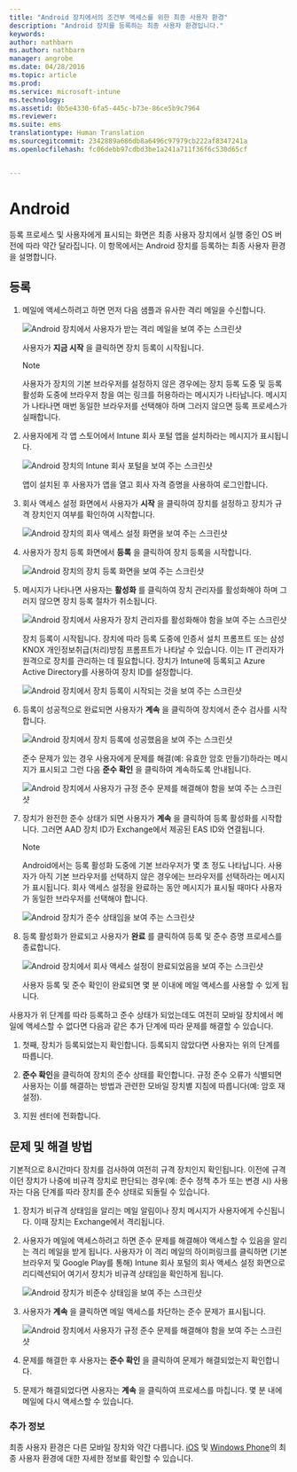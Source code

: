```yaml
---
title: "Android 장치에서의 조건부 액세스를 위한 최종 사용자 환경"
description: "Android 장치를 등록하는 최종 사용자 환경입니다."
keywords: 
author: nathbarn
ms.author: nathbarn
manager: angrobe
ms.date: 04/28/2016
ms.topic: article
ms.prod: 
ms.service: microsoft-intune
ms.technology: 
ms.assetid: 0b5e4330-6fa5-445c-b73e-86ce5b9c7964
ms.reviewer: 
ms.suite: ems
translationtype: Human Translation
ms.sourcegitcommit: 2342889a686db8a6496c97979cb222af8347241a
ms.openlocfilehash: fc06debb97cdbd3be1a241a711f36f6c530d65cf


---
```


# <a name="android"></a>Android

등록 프로세스 및 사용자에게 표시되는 화면은 최종 사용자 장치에서 실행 중인 OS 버전에 따라 약간 달라집니다. 이 항목에서는 Android 장치를 등록하는 최종 사용자 환경을 설명합니다.

## <a name="enrolling"></a>등록

1.  메일에 액세스하려고 하면 먼저 다음 샘플과 유사한 격리 메일을 수신합니다.

    ![Android 장치에서 사용자가 받는 격리 메일을 보여 주는 스크린샷](./media/ProtectEmail/EUX-Android-quarantine-Email.png)

    사용자가 **지금 시작** 을 클릭하면 장치 등록이 시작됩니다.

    > [!NOTE]
    > 사용자가 장치의 기본 브라우저를 설정하지 않은 경우에는 장치 등록 도중 및 등록 활성화 도중에 브라우저 창을 여는 링크를 허용하라는 메시지가 나타납니다. 메시지가 나타나면 매번 동일한 브라우저를 선택해야 하며 그러지 않으면 등록 프로세스가 실패합니다.

2.  사용자에게 각 앱 스토어에서 Intune 회사 포털 앱을 설치하라는 메시지가 표시됩니다.

    ![Android 장치의 Intune 회사 포털을 보여 주는 스크린샷](./media/ProtectEmail/EUX-Android-Portal.png)

    앱이 설치된 후 사용자가 앱을 열고 회사 자격 증명을 사용하여 로그인합니다.

3.  회사 액세스 설정 화면에서 사용자가 **시작** 을 클릭하여 장치를 설정하고 장치가 규격 장치인지 여부를 확인하여 시작합니다.

    ![Android 장치의 회사 액세스 설정 화면을 보여 주는 스크린샷](./media/ProtectEmail/EUX-Android-company-Access-Setup.PNG)

4.  사용자가 장치 등록 화면에서 **등록** 을 클릭하여 장치 등록을 시작합니다.

    ![Android 장치의 장치 등록 화면을 보여 주는 스크린샷](./media/ProtectEmail/EUX-Android-device-Enroll.png)

5.  메시지가 나타나면 사용자는 **활성화** 를 클릭하여 장치 관리자를 활성화해야 하며 그러지 않으면 장치 등록 절차가 취소됩니다.

    ![Android 장치에서 사용자가 장치 관리자를 활성화해야 함을 보여 주는 스크린샷](./media/ProtectEmail/EUX-Android-activate-DeviceAdmin.PNG)

    장치 등록이 시작됩니다. 장치에 따라 등록 도중에 인증서 설치 프롬프트 또는 삼성 KNOX 개인정보취급(처리)방침 프롬프트가 나타날 수 있습니다. 이는 IT 관리자가 원격으로 장치를 관리하는 데 필요합니다. 장치가 Intune에 등록되고 Azure Active Directory를 사용하여 장치 ID를 설정합니다.

    ![Android 장치에서 장치 등록이 시작되는 것을 보여 주는 스크린샷](./media/ProtectEmail/EUX-Android-enrolling-Device.png)

6.  등록이 성공적으로 완료되면 사용자가 **계속** 을 클릭하여 장치에서 준수 검사를 시작합니다.

    ![Android 장치에서 장치 등록에 성공했음을 보여 주는 스크린샷](./media/ProtectEmail/EUX-Android-enroll-Success.png)

    준수 문제가 있는 경우 사용자에게 문제를 해결(예: 유효한 암호 만들기)하라는 메시지가 표시되고 그런 다음 **준수 확인** 을 클릭하여 계속하도록 안내됩니다.

    ![Android 장치에서 사용자가 규정 준수 문제를 해결해야 함을 보여 주는 스크린샷](./media/ProtectEmail/EUX-Android-resolve-Compliance-Issues.png)

7.  장치가 완전한 준수 상태가 되면 사용자가 **계속** 을 클릭하여 등록 활성화를 시작합니다. 그러면 AAD 장치 ID가 Exchange에서 제공된 EAS ID와 연결됩니다.

    > [!NOTE]
    > Android에서는 등록 활성화 도중에 기본 브라우저가 몇 초 정도 나타납니다. 사용자가 아직 기본 브라우저를 선택하지 않은 경우에는 브라우저를 선택하라는 메시지가 표시됩니다. 회사 액세스 설정을 완료하는 동안 메시지가 표시될 때마다 사용자가 동일한 브라우저를 선택해야 합니다.

    ![Android 장치가 준수 상태임을 보여 주는 스크린샷](./media/ProtectEmail/EUX-Android-compliance-Successful.PNG)

8.  등록 활성화가 완료되고 사용자가 **완료** 를 클릭하여 등록 및 준수 증명 프로세스를 종료합니다.

    ![Android 장치에서 회사 액세스 설정이 완료되었음을 보여 주는 스크린샷](./media/ProtectEmail/EUX-Android-all-Successful2.PNG)

    사용자 등록 및 준수 확인이 완료되면 몇 분 이내에 메일 액세스를 사용할 수 있게 됩니다.

사용자가 위 단계를 따라 등록하고 준수 상태가 되었는데도 여전히 모바일 장치에서 메일에 액세스할 수 없다면 다음과 같은 추가 단계에 따라 문제를 해결할 수 있습니다.

1.  첫째, 장치가 등록되었는지 확인합니다. 등록되지 않았다면 사용자는 위의 단계를 따릅니다.

2.   **준수 확인**을 클릭하여 장치의 준수 상태를 확인합니다. 규정 준수 오류가 식별되면 사용자는 이를 해결하는 방법과 관련한 모바일 장치별 지침에 따릅니다(예: 암호 재설정).

3.  지원 센터에 전화합니다.

## <a name="issues-and-solutions"></a>문제 및 해결 방법
기본적으로 8시간마다 장치를 검사하여 여전히 규격 장치인지 확인됩니다. 이전에 규격이던 장치가 나중에 비규격 장치로 판단되는 경우(예: 준수 정책 추가 또는 변경 시) 사용자는 다음 단계를 따라 장치를 준수 상태로 되돌릴 수 있습니다.

1.  장치가 비규격 상태임을 알리는 메일 알림이나 장치 메시지가 사용자에게 수신됩니다. 이때 장치는 Exchange에서 격리됩니다.

2.  사용자가 메일에 액세스하려고 하면 준수 문제를 해결해야 액세스할 수 있음을 알리는 격리 메일을 받게 됩니다. 사용자가 이 격리 메일의 하이퍼링크를 클릭하면 (기본 브라우저 및 Google Play를 통해) Intune 회사 포털의 회사 액세스 설정 화면으로 리디렉션되어 여기서 장치가 비규격 상태임을 확인하게 됩니다.

    ![Android 장치가 비준수 상태임을 보여 주는 스크린샷](./media/ProtectEmail/EUX-Android-outOfCompliance.png)

3.  사용자가 **계속** 을 클릭하면 메일 액세스를 차단하는 준수 문제가 표시됩니다.

    ![Android 장치에서 사용자가 규정 준수 문제를 해결해야 함을 보여 주는 스크린샷](./media/ProtectEmail/EUX-Android-resolve-Compliance-Issues.png)

4.  문제를 해결한 후 사용자는 **준수 확인** 을 클릭하여 문제가 해결되었는지 확인합니다.

5.  문제가 해결되었다면 사용자는 **계속** 을 클릭하여 프로세스를 마칩니다. 몇 분 내에 메일에 다시 액세스할 수 있습니다.

### <a name="where-to-go-from-here"></a>추가 정보
최종 사용자 환경은 다른 모바일 장치와 약간 다릅니다. [iOS](end-user-experience-conditional-access-ios.md) 및 [Windows Phone](end-user-experience-conditional-access-winphone.md)의 최종 사용자 환경에 대한 자세한 정보를 확인할 수 있습니다.



<!--HONumber=Jan17_HO1-->


